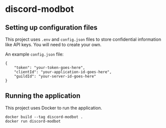 # discord-modbot

## Setting up configuration files

This project uses `.env` and `config.json` files to store confidential information like API keys. You will need to create your own.

An example `config.json` file:
```
{
	"token": "your-token-goes-here",
	"clientId": "your-application-id-goes-here",
	"guildId": "your-server-id-goes-here"
}
```

## Running the application

This project uses Docker to run the application.

```
docker build --tag discord-modbot .
docker run discord-modbot
```